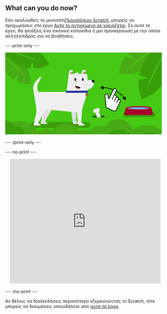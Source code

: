 ## What can you do now?

Εάν ακολουθείς το μονοπάτι[Περισσότερο Scratch](https://projects.raspberrypi.org/en/raspberrypi/more-scratch), μπορείς να προχωρήσεις στο έργο [Αυτό το αντικείμενο σε χρειάζεται](https://projects.raspberrypi.org/en/projects/this-sprite-needs-you). Σε αυτό το έργο, θα φτιάξεις ένα εικονικό κατοικίδιο ή μια προσομοίωση με την οποία αλληλεπιδράς για να βοηθήσεις.

--- print-only ---

![Αυτό το αντικείμενο σε χρειάζεται](images/this-sprite-needs-you-project.png)

--- /print-only ---

--- no-print ---

<div class="scratch-preview" style="margin-left: 15px;">
  <iframe allowtransparency="true" width="485" height="402" src="https://scratch.mit.edu/projects/embed/530008968/?autostart=false" frameborder="0"></iframe>
</div>

--- /no-print ---

Αν θέλεις να διασκεδάσεις περισσότερο εξερευνώντας το Scratch, τότε μπορείς να δοκιμάσεις οποιοδήποτε από [αυτά τα έργα](https://projects.raspberrypi.org/en/projects?software%5B%5D=scratch&curriculum%5B%5D=%201).
